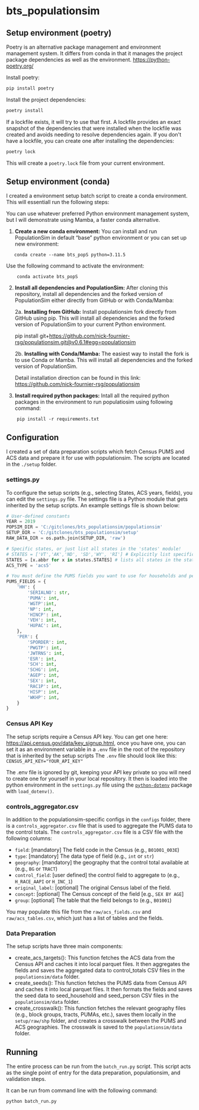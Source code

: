 # bts_populationsim

## Setup environment (poetry)
Poetry is an alternative package management and environment management system. It differs from conda in that it manages the project package dependencies as well as the environment. https://python-poetry.org/

Install poetry:
```bash
pip install poetry
```

Install the project dependencies:
```bash
poetry install
```

If a lockfile exists, it will try to use that first. A lockfile provides an exact snapshot of the dependencies that were installed when the lockfile was created and avoids needing to resolve dependencies again. If you don't have a lockfile, you can create one after installing the dependencies:
```bash
poetry lock
```
This will create a `poetry.lock` file from your current environment.

## Setup environment (conda)

I created a environment setup batch script to create a conda environment. This will essentiall run the following steps:

You can use whatever preferred Python environment management system, but I will demonstrate using Mamba, a faster conda alternative.

1. **Create a new conda environment:** You can install and run PopulationSim in default “base” python environment or you can set up new environment:
```
   conda create --name bts_popS python=3.11.5 
```
Use the following command to activate the environment:
```
    conda activate bts_popS 
```
2. **Install all dependencies and PopulationSim:**
After cloning this repository, install all dependencies and the forked version of PopulationSim either directly from GitHub or with Conda/Mamba:

    2a. **Installing from GitHub:** Install populationsim fork directly from GitHub using pip. This will install all dependencies and the forked version of PopulationSim to your current Python environment.

    pip install git+https://github.com/nick-fournier-rsg/populationsim.git@v0.6.1#egg=populationsim

    2b. **Installing with Conda/Mamba:** The easiest way to install the fork is to use Conda or Mamba. This will install all dependencies and the forked version of PopulationSim.

    Detail installation direction can be found in this link:
    <br>
    https://github.com/nick-fournier-rsg/populationsim

3. **Install required python packages:** Intall all the required python packages in the environment to run populatiosim using following command:
```
    pip install -r requirements.txt 
```

## Configuration
I created a set of data preparation scripts which fetch Census PUMS and ACS data and prepare it for use with populationsim. The scripts are located in the `./setup` folder. 

### settings.py
To configure the setup scripts (e.g., selecting States, ACS years, fields), you can edit the `settings.py` file. The settings file is a Python module that gets inherited by the setup scripts. An example settings file is shown below:

```python
# User-defined constants
YEAR = 2019
POPSIM_DIR = 'C:/gitclones/bts_populationsim/populationsim'
SETUP_DIR = 'C:/gitclones/bts_populationsim/setup'
RAW_DATA_DIR = os.path.join(SETUP_DIR, 'raw')

# Specific states, or just list all states in the 'states' module!
# STATES = ['VT','AK','ND', 'SD','WY', 'RI'] # Explicitly list specific states
STATES = [x.abbr for x in states.STATES] # lists all states in the states module
ACS_TYPE = 'acs5'

# You must define the PUMS fields you want to use for households and persons, grouped in a nested dictionary by table. The fields must also specify the data type (int, float, str, etc.) to ensure that the data is read in correctly.
PUMS_FIELDS = {
    'HH': {
        'SERIALNO': str,
        'PUMA': int, 
        'WGTP':int, 
        'NP': int,
        'HINCP': int, 
        'VEH': int,
        'HUPAC': int,
    },
    'PER': {
        'SPORDER': int,
        'PWGTP': int,
        'JWTRNS': int,        
        'ESR': int,        
        'SCH': int,
        'SCHG': int,
        'AGEP': int,
        'SEX': int,
        'RAC1P': int,
        'HISP': int,
        'WKHP': int,
    }
}
```

### Census API Key
The setup scripts require a Census API key. You can get one here: https://api.census.gov/data/key_signup.html, once you have one, you can set it as an environment variable in a `.env` file in the root of the repository that is inherited by the setup scripts The `.env` file should look like this:
```CENSUS_API_KEY="YOUR_API_KEY"```

The .env file is ignored by git, keeping your API key private so you will need to create one for yourself in your local repository. It then is loaded into the python environment in the `settings.py` file using the [`python-dotenv`](https://pypi.org/project/python-dotenv/) package with `load_dotenv()`.


### controls_aggregator.csv
In addition to the populationsim-specific configs in the `configs` folder, there is a `controls_aggregator.csv` file that is used to aggregate the PUMS data to the control totals. The `controls_aggregator.csv` file is a CSV file with the following columns:

- `field`: [mandatory] The field code in the Census (e.g., `B01001_003E`)
- `type`: [mandatory] The data type of field (e.g., `int` or `str`)
- `geography`: [mandatory] the geography that the control total available at (e.g., `BG` or `TRACT`)
- `control_field`: [user defined] the control field to aggregate to (e.g., `H_RACE_AAPI` or `H_INC_1`)
- `original_label`: [optional] The original Census label of the field.
- `concept`: [optional] The Census concept of the field [e.g., `SEX BY AGE`]
- `group`: [optional] The table that the field belongs to (e.g., `B01001`)

You may populate this file from the `raw/acs_fields.csv` and `raw/acs_tables.csv`, which just has a list of tables and the fields.

### Data Preparation

The setup scripts have three main components:
- create_acs_targets(): This function fetches the ACS data from the Census API and caches it into local parquet files. It then aggregates the fields and saves the aggregated data to control_totals CSV files in the `populationsim/data` folder.
- create_seeds(): This function fetches the PUMS data from Census API and caches it into local parquet files. It then formats the fields and saves the seed data to seed_household and seed_person CSV files in the `populationsim/data` folder.
- create_crosswalk(): This function fetches the relevant geography files (e.g., block groups, tracts, PUMAs, etc.), saves them locally in the `setup/raw/shp` folder, and creates a crosswalk between the PUMS and ACS geographies. The crosswalk is saved to the `populationsim/data` folder.


## Running

The entire process can be run from the `batch_run.py` script. This script acts as the single point of entry for the data preparation, populationsim, and validation steps.

It can be run from command line with the following command:
```
python batch_run.py
```
